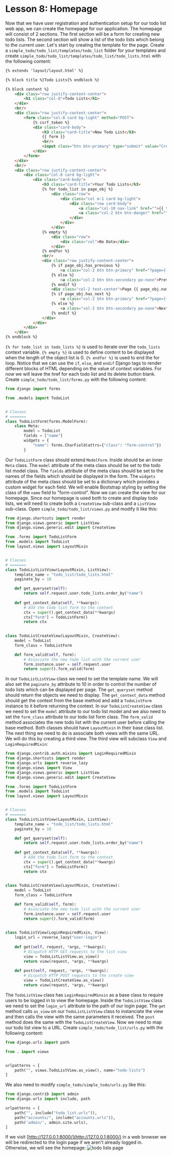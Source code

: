 # Lesson 8: Homepage

Now that we have user registration and authentication setup for our todo list web app, we can create the homepage for our application. The homepage will consist of 2 sections. The first section will be a form for creating new todo lists. The second section will show a list of the todo lists which belong to the current user. Let's start by creating the template for the page. Create a `simple_todo/todo_list/templates/todo_list` folder for your templates and create `simple_todo/todo_list/templates/todo_list/todo_lists.html` with the following content:
```html
{% extends 'layout/layout.html' %}

{% block title %}Todo Lists{% endblock %}

{% block content %}
    <div class="row justify-content-center">
        <h1 class="col-8">Todo Lists</h1>
    </div>
    <br/>
    <div class="row justify-content-center">
        <form class="col-8 card bg-light" method="POST">
            {% csrf_token %}
            <div class="card-body">
                <h3 class="card-title">New Todo List</h3>
                {{ form }}
                <br/>
                <input class="btn btn-primary" type="submit" value="Create Todo List"/>
            </div>
        </form>
    </div>
    <br/>
    <div class="row justify-content-center">
        <div class="col-8 card bg-light">
            <div class="card-body">
                <h3 class="card-title">Your Todo Lists</h3>
                {% for todo_list in page_obj %}
                    <div class="row">
                        <div class="col m-1 card bg-light">
                            <div class="row card-body">
                                <a class="col-10 nav-link" href="">{{ todo_list.name }}</a>
                                <a class="col-2 btn btn-danger" href="">Delete</a>
                            </div>
                        </div>
                    </div>
                {% empty %}
                    <div class="row">
                        <div class="col">No Data</div>
                    </div>
                {% endfor %}
                <br/>
                <div class="row justify-content-center">
                    {% if page_obj.has_previous %}
                        <a class="col-2 btn btn-primary" href="?page={{ page_obj.previous_page_number }}">Previous</a>
                    {% else %}
                        <a class="col-2 btn btn-secondary pe-none">Previous</a>
                    {% endif %}
                    <div class="col-2 text-center">Page {{ page_obj.number }} of {{ paginator.num_pages }}</div>
                    {% if page_obj.has_next %}
                        <a class="col-2 btn btn-primary" href="?page={{ page_obj.next_page_number }}">Next</a>
                    {% else %}
                        <a class="col-2 btn btn-secondary pe-none">Next</a>
                    {% endif %}
                </div>
            </div>
        </div>
    </div>
{% endblock %}
```

`{% for todo_list in todo_lists %}` is used to iterate over the `todo_lists` context variable. `{% empty %}` is used to define content to be displayed when the length of the object list is 0. `{% endfor %}` is used to end the for loop. Notice that we can use the `if`, `else`, and `endif` Django tags to render different blocks of HTML depending on the value of context variables. For now we will leave the href for each todo list and its delete button blank. Create `simple_todo/todo_list/forms.py` with the following content:
```python
from django import forms

from .models import TodoList


# Classes
# =======
class TodoListForm(forms.ModelForm):
    class Meta:
        model = TodoList
        fields = ["name"]
        widgets = {
            "name": forms.CharField(attrs={"class": "form-control"})
        }
```

Our `TodoListForm` class should extend `ModelForm`. Inside should be an inner `Meta` class. The `model` attribute of the meta class should be set to the todo list model class. The `fields` attribute of the meta class should be set to the names of the fields which should be displayed in the form. The `widgets` attribute of the meta class should be set to a dictionary which provides a custom widget for each field. We will enable Bootstrap styling by setting the class of the `name` field to "form-control". Now we can create the view for our homepage. Since our homepage is used both to create and display todo lists, we will need to create both a `CreateView` sub-class and a `ListView` sub-class. Open `simple_todo/todo_list/views.py` and modify it like this:
```python
from django.shortcuts import render
from django.views.generic import ListView
from django.views.generic.edit import CreateView

from .forms import TodoListForm
from .models import TodoList
from layout.views import LayoutMixin


# Classes
# =======
class TodoListListView(LayoutMixin, ListView):
    template_name = "todo_list/todo_lists.html"
    paginate_by = 10

    def get_queryset(self):
        return self.request.user.todo_lists.order_by("name")
    
    def get_context_data(self, **kwargs):
        # Add the todo list form to the context
        ctx = super().get_context_data(**kwargs)
        ctx["form"] = TodoListForm()
        return ctx
    

class TodoListCreateView(LayoutMixin, CreateView):
    model = TodoList
    form_class = TodoListForm

    def form_valid(self, form):
        # Associate the new todo list with the current user
        form.instance.user = self.request.user
        return super().form_valid(form)
```

In our `TodoListListView` class we need to set the template name. We will also set the `paginate_by` attribute to 10 in order to control the number of todo lists which can be displayed per page. The `get_queryset` method should return the objects we need to display. The `get_context_data` method should get the context from the base method and add a `TodoListForm` instance to it before returning the context. In our `TodoListCreateView` class we need to set the `model` attribute to our todo list model and we also need to set the `form_class` attribute to our todo list form class. The `form_valid` method associates the new todo list with the current user before calling the base method. Both classes should have `LayoutMixin` in their base class list. The next thing we need to do is associate both views with the same URL. We will do this by creating a third view. The third view will subclass `View` and `LoginRequiredMixin`:
```python
from django.contrib.auth.mixins import LoginRequiredMixin
from django.shortcuts import render
from django.urls import reverse_lazy
from django.views import View
from django.views.generic import ListView
from django.views.generic.edit import CreateView

from .forms import TodoListForm
from .models import TodoList
from layout.views import LayoutMixin


# Classes
# =======
class TodoListListView(LayoutMixin, ListView):
    template_name = "todo_list/todo_lists.html"
    paginate_by = 10

    def get_queryset(self):
        return self.request.user.todo_lists.order_by("name")
    
    def get_context_data(self, **kwargs):
        # Add the todo list form to the context
        ctx = super().get_context_data(**kwargs)
        ctx["form"] = TodoListForm()
        return ctx
    

class TodoListCreateView(LayoutMixin, CreateView):
    model = TodoList
    form_class = TodoListForm

    def form_valid(self, form):
        # Associate the new todo list with the current user
        form.instance.user = self.request.user
        return super().form_valid(form)
    

class TodoListView(LoginRequiredMixin, View):
    login_url = reverse_lazy("user-login")
    
    def get(self, request, *args, **kwargs):
        # Dispatch HTTP GET requests to the list view
        view = TodoListListView.as_view()
        return view(request, *args, **kwargs)
    
    def post(self, request, *args, **kwargs):
        # Dispatch HTTP POST requests to the create view
        view = TodoListCreateView.as_view()
        return view(request, *args, **kwargs)
```

The `TodoListView` class has `LoginRequiredMinxin` as a base class to require users to be logged in to view the homepage. Inside the `TodoListView` class we need to set the `login_url` attribute to the path of our login page. The `get` method calls `as_view` on our `TodoListListView` class to instanciate the view and then calls the view with the same parameters it received. The `post` method does the same with the `TodoListCreateView`. Now we need to map our todo list view to a URL. Create `simple_todo/todo_list/urls.py` with the following content:
```python
from django.urls import path

from . import views


urlpatterns = [
    path("", views.TodoListView.as_view(), name="todo-lists")
]
```

We also need to modify `simple_todo/simple_todo/urls.py` like this:
```python
from django.contrib import admin
from django.urls import include, path

urlpatterns = [
    path("", include("todo_list.urls")),
    path("accounts/", include("accounts.urls")),
    path('admin/', admin.site.urls),
]
```

If we visit [http://127.0.0.1:8000/](http://127.0.0.1:8000/) in a web browser we will be redirected to the login page if we aren't already logged in. Otherwise, we will see the homepage:
![todo lists page](https://github.com/DylanCheetah/simple-todo/blob/main/lessons/screenshots/12-todo_lists.png?raw=true)
